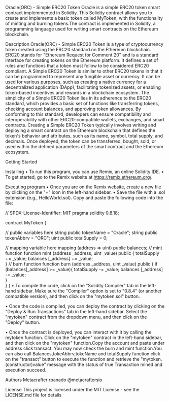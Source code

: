 Oracle(ORC) - Simple ERC20 Token
Oracle is a simple  ERC20 token smart contract implemmented in Solidity. This Solidity contract allows you to create and implements a basic token called MyToken, with the functionality of minting and burning tokens.The contract is implemented in Solidity, a programming language used for writing smart contracts on the Ethereum blockchain.

Description
Oracle(ORC) - Simple ERC20 Token is a type of cryptocurrency token created using the ERC20 standard on the Ethereum blockchain. ERC20 stands for "Ethereum Request for Comment 20" and is a standard interface for creating tokens on the Ethereum platform. It defines a set of rules and functions that a token must follow to be considered ERC20 compliant.
A Simple ERC20 Token is similar to other ERC20 tokens in that it can be programmed to represent any fungible asset or currency. It can be used for various purposes, such as creating a native currency for a decentralized application (DApp), facilitating tokenized assets, or enabling token-based incentives and rewards in a blockchain ecosystem.
The simplicity of a Simple ERC20 Token lies in its adherence to the ERC20 standard, which provides a basic set of functions like transferring tokens, checking account balances, and approving token allowances. By conforming to this standard, developers can ensure compatibility and interoperability with other ERC20-compatible wallets, exchanges, and smart contracts.
Creating a Simple ERC20 Token typically involves writing and deploying a smart contract on the Ethereum blockchain that defines the token's behavior and attributes, such as its name, symbol, total supply, and decimals. Once deployed, the token can be transferred, bought, sold, or used within the defined parameters of the smart contract and the Ethereum ecosystem.

Getting Started

Installing
 • To run this program, you can use Remix, an online Solidity IDE. 
 • To get started, go to the Remix website at https://remix.ethereum.org/.

Executing program
 • Once you are on the Remix website, create a new file by clicking on the "+" icon in the left-hand sidebar.
 • Save the file with a .sol extension (e.g., HelloWorld.sol). Copy and paste the following code into the file:

// SPDX-License-Identifier: MIT
pragma solidity 0.8.18;

contract MyToken {

// public variables here
string public tokenName = "Oracle";
string public tokenAbbrv = "ORC";
uint public totalSupply = 0;

// mapping variable here
mapping (address => uint) public balances;
// mint function
function mint (address _address, uint _value) public {
    totalSupply += _value;
    balances [_address] += _value;    
}
// burn function
function burn (address _address, uint _value) public {
    if (balances[_address] >= _value){
    totalSupply -= _value;
    balances [_address] -= _value;  
        }   
    }
}
• To compile the code, click on the "Solidity Compiler" tab in the left-hand sidebar. Make sure the "Compiler" option is set to "0.8.4" (or another compatible version), and then click on the "mytoken.sol" button.

• Once the code is compiled, you can deploy the contract by clicking on the "Deploy & Run Transactions" tab in the left-hand sidebar. Select the "mytoken" contract from the dropdown menu, and then click on the "Deploy" button.

• Once the contract is deployed, you can interact with it by calling the mytoken function. Click on the "mytoken" contract in the left-hand sidebar, and then click on the "mytoken" function.Copy the account and paste under address click transact. You may now check the burn and mint function.You can also call Balances,tokeAbbrv,tokeName and totalSupply function click on the "transact" button to execute the function and retrieve the "mytoken.(constructor)value" message with the status of true Transaction mined and execution succeed.

Authors
Metacrafter rpanado
@metacraftersio

License
This project is licensed under the MIT License - see the LICENSE.md file for details
